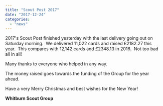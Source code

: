 ```yaml
---
title: "Scout Post 2017"
date: "2017-12-24"
categories: 
  - "news"
---
```


2017's Scout Post finished yesterday with the last delivery going out on Saturday morning.  We delivered 11,022 cards and raised £2182.27 this year.  This compares with 12,142 cards and £2348.13 in 2016.  Not too bad all in all!

Many thanks to everyone who helped in any way.

The money raised goes towards the funding of the Group for the year ahead.

Have a very Merry Christmas and best wishes for the New Year!

**Whitburn Scout Group**
